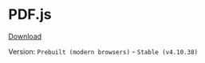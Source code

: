 # PDF.js

[Download](https://mozilla.github.io/pdf.js/getting_started/#download)

Version: `Prebuilt (modern browsers)` - `Stable (v4.10.38)`
